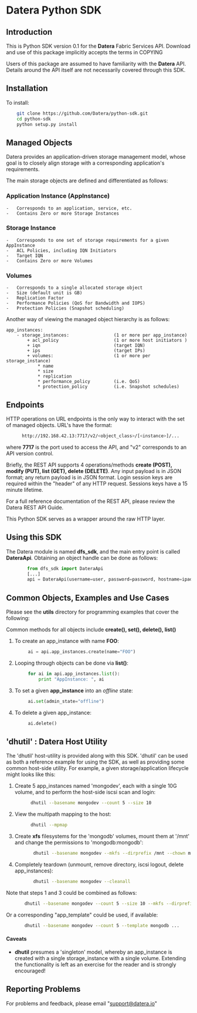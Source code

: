 # Datera Python SDK


## Introduction

This is Python SDK version 0.1 for the **Datera** Fabric Services API.
Download and use of this package implicitly accepts the terms in COPYING

Users of this package are assumed to have familiarity with the **Datera** API.
Details around the API itself are not necessarily covered through this SDK.


## Installation

To install:
```bash
    git clone https://github.com/Datera/python-sdk.git
    cd python-sdk
    python setup.py install
```

## Managed Objects

Datera provides an application-driven storage management model, whose goal is to closely align storage
with a corresponding application's requirements.

The main storage objects are defined and differentiated as follows:

### Application Instance (AppInstance)
	-	Corresponds to an application, service, etc.
	-	Contains Zero or more Storage Instances

### Storage Instance
	-	Corresponds to one set of storage requirements for a given AppInstance
	-	ACL Policies, including IQN Initiators
	-	Target IQN
	-	Contains Zero or more Volumes

### Volumes
	-	Corresponds to a single allocated storage object
	-	Size (default unit is GB)
	-	Replication Factor
	-	Performance Policies (QoS for Bandwidth and IOPS)
	-	Protection Policies (Snapshot scheduling)

Another way of viewing the managed object hierarchy is as follows:

	app_instances:
		- storage_instances:                 (1 or more per app_instance)
			+ acl_policy                     (1 or more host initiators )
			+ iqn                            (target IQN)
			+ ips                            (target IPs)
			+ volumes:                       (1 or more per storage_instance)
				* name
				* size
				* replication
				* performance_policy         (i.e. QoS)
				* protection_policy          (i.e. Snapshot schedules)


## Endpoints

HTTP operations on URL endpoints is the only way to interact with the set of managed objects.
URL's have the format:
```bash
      http://192.168.42.13:7717/v2/<object_class>/[<instance>]/...
```
where **7717** is the port used to access the API, and "v2" corresponds to an API version control.

Briefly, the REST API supports 4 operations/methods **create (POST), modify (PUT), list (GET), delete (DELETE)**.
Any input payload is in JSON format;  any return payload is in JSON format.
Login session keys are required within the "header" of any HTTP request.
Sessions keys have a 15 minute lifetime.

For a full reference documentation of the REST API, please review the Datera REST API Guide.

This Python SDK serves as a wrapper around the raw HTTP layer.

## Using this SDK

The Datera module is named **dfs_sdk**, and the main entry point is called __DateraApi__.
Obtaining an object handle can be done as follows:
```python
		from dfs_sdk import DateraApi
		[...]
        api = DateraApi(username=user, password=password, hostname=ipaddr)
```


## Common Objects, Examples and  Use Cases

Please see the **utils** directory for programming examples that cover the following:

Common methods for all objects include **create(), set(), delete(), list()**

1. To create an app_instance with name **FOO**:
   ```python
        ai = api.app_instances.create(name="FOO")
   ```
2. Looping through objects can be done via **list()**:
   ```python
        for ai in api.app_instances.list():
		    print "AppInstance: ", ai
   ```
3. To set a given **app_instance** into an _offline_ state:
   ```python
        ai.set(admin_state="offline")
   ```
4. To delete a given app_instance:
   ```python
        ai.delete()
   ```
## 'dhutil' : Datera Host Utility

The 'dhutil' host-utility is provided along with this SDK.
'dhutil' can be used as both a reference example for using the SDK,
as well as providing some common host-side utility.  For example, a given storage/application lifecycle might looks like this:

1.  Create 5 app_instances named 'mongodev', each with a single 10G volume,
and to perform the host-side iscsi scan and login:
    ```bash
          dhutil --basename mongodev --count 5 --size 10
    ```
2. View the multipath mapping to the host:
   ```bash
         dhutil --mpmap
   ```
3. Create **xfs** filesystems for the 'mongodb' volumes,
mount them at '/mnt' and change the permissions to 'mongodb:mongodb':
   ```bash
          dhutil --basename mongodev --mkfs --dirprefix /mnt --chown mongodb:mongodb
   ```
4. Completely teardown (unmount, remove directory, iscsi logout, delete app_instances):
   ```bash
          dhutil --basename mongodev --cleanall
   ```
Note that steps 1 and 3 could be combined as follows:
   ```bash
          dhutil --basename mongodev --count 5 --size 10 --mkfs --dirprefix /mnt --chown mongodb:mongodb
   ```
Or a corresponding "app_template" could be used, if available:
   ```bash
          dhutil --basename mongodev --count 5 --template mongodb ...
   ```
#### Caveats
- **dhutil** presumes a 'singleton' model, whereby an app_instance
    is created with a single storage_instance with a single volume.
    Extending the functionality is left as an exercise for the reader
and is strongly encouraged!


## Reporting Problems

For problems and feedback, please email "support@datera.io"